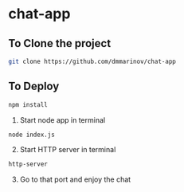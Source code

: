 # chat-app

## To Clone the project

```sh
git clone https://github.com/dmmarinov/chat-app
```

## To Deploy

```sh
npm install
```

1. Start node app in terminal
```sh
node index.js
```

2. Start HTTP server in terminal
```sh
http-server
```

3. Go to that port and enjoy the chat
